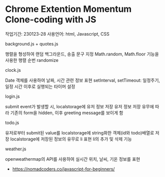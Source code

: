 
# Chrome Extention Momentum Clone-coding with JS

작업기간: 230123-28
사용언어: html, Javascript, CSS

background.js + quotes.js

행렬을 형성하여 랜덤 백그라운드, 송출 문구 지정
Math.random, Math.floor 기능을 사용한 행렬 순번 randomize

clock.js

Date 객체를 사용하여 날짜, 시간 관련 정보 표현
setInterval, setTimeout: 일정주기, 일정 시간 이후로 실행되는 타이머 설정

login.js

submit event가 발생할 시, localstorage에 유저 정보 저장
유저 정보 저장 유무에 따라 기존의 form을 hidden, 이후 greeting message를 보이게 함

todo.js

유저로부터 submit된 value를 localstorage에 string화한 객체(id와 todo)배열로 저장
localstorage에 저장된 정보의 유무로 li 표현
li의 추가 및 삭제 기능

weather.js

openweathermap의 API를 사용하여 실시간 위치, 날씨, 기온 정보를 표현


* https://nomadcoders.co/javascript-for-beginners/
